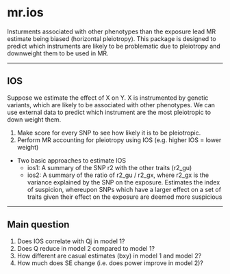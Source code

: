 # mr.ios

Insturments associated with other phenotypes than the exposure lead MR estimate being biased (horizontal pleiotropy). This package is designed to predict which instruments are likely to be problematic due to pleiotropy and downweight them to be used in MR. 

--------

## IOS
Suppose we estimate the effect of X on Y. X is instrumented by genetic variants, which are likely to be associated with other phenotypes. We can use external data to predict which instrument are the most pleiotropic to down weight them. 
 1. Make score for every SNP to see how likely it is to be pleiotropic.
 2. Perform MR accounting for pleiotropy using IOS (e.g. higher IOS = lower weight) 

* Two basic approaches to estimate IOS
	- ios1: A summary of the SNP r2 with the other traits (r2_gu)
	- ios2: A summary of the ratio of r2_gu / r2_gx, where r2_gx is the variance explained by the SNP on the exposure. Estimates the index of suspicion, whereupon SNPs which have a larger effect on a set of traits given their effect on the exposure are deemed more suspicious

---------

## Main question
 1. Does IOS correlate with Qj in model 1?
 2. Does Q reduce in model 2 compared to model 1?
 3. How different are casual estimates (bxy) in model 1 and model 2?
 4. How much does SE change (i.e. does power improve in model 2)?
